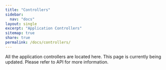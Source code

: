 ```yaml
---
title: "Controllers"
sidebar:
  nav: "docs"
layout: single
excerpt: "Application Controllers"
sitemap: true
share: true
permalink: /docs/controllers/
---
```


All the application controllers are located here. This page is currently being updated. Please refer to API for more information.